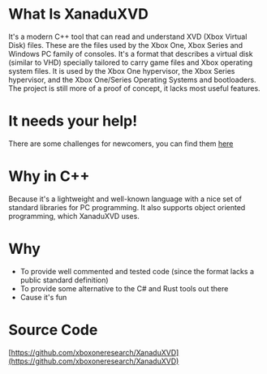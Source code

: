 # What Is XanaduXVD
It's a modern C++ tool that can read and understand XVD (Xbox Virtual Disk) files. These are the files used by the Xbox One, Xbox Series and Windows PC family of consoles. It's a format that describes a virtual disk (similar to VHD) specially tailored to carry game files and Xbox operating system files. It is used by the Xbox One hypervisor, the Xbox Series hypervisor, and the Xbox One/Series Operating Systems and bootloaders.
The project is still more of a proof of concept, it lacks most useful features.

# It needs your help!
There are some challenges for newcomers, you can find them [here](https://github.com/xboxoneresearch/XanaduXVD/issues)

# Why in C++
Because it's a lightweight and well-known language with a nice set of standard libraries for PC programming. It also supports object oriented programming, which XanaduXVD uses. 

# Why
- To provide well commented and tested code (since the format lacks a public standard definition)
- To provide some alternative to the C# and Rust tools out there
- Cause it's fun

# Source Code
[https://github.com/xboxoneresearch/XanaduXVD](https://github.com/xboxoneresearch/XanaduXVD)
